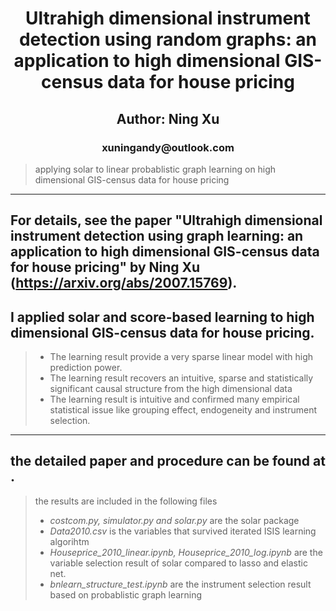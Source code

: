 <center><h1> Ultrahigh dimensional instrument detection using random graphs: an application to high dimensional GIS-census data for house pricing </h1></center>
<center><h2> Author: Ning Xu </h2></center>
<center><h3> xuningandy@outlook.com </h3></center>

> applying solar to linear probablistic graph learning on high dimensional GIS-census data for house pricing

-----------
## For details, see the paper "Ultrahigh dimensional instrument detection using graph learning: an application to high dimensional GIS-census data for house pricing" by Ning Xu (https://arxiv.org/abs/2007.15769).


## I applied solar and score-based learning to high dimensional GIS-census data for house pricing. 
> - The learning result provide a very sparse linear model with high prediction power.
> - The learning result recovers an intuitive, sparse and statistically significant causal structure from the high dimensional data
> - The learning result is intuitive and confirmed many empirical statistical issue like grouping effect, endogeneity and instrument selection.
-----------
## the detailed paper and procedure can be found at .
> the results are included in the following files
> - *costcom.py, simulator.py and solar.py* are the solar package
> - *Data2010.csv* is the variables that survived iterated ISIS learning algorihtm
> - *Houseprice_2010_linear.ipynb, Houseprice_2010_log.ipynb* are the variable selection result of solar compared to lasso and elastic net.
> - *bnlearn_structure_test.ipynb* are the instrument selection result based on probablistic graph learning
